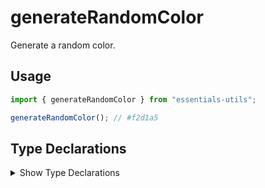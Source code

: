 # generateRandomColor

Generate a random color.

## Usage

```js
import { generateRandomColor } from "essentials-utils";

generateRandomColor(); // #f2d1a5
```

## Type Declarations

<details>
  <summary class="italic cursor-pointer">Show Type Declarations</summary>

```ts
export declare function generateRandomColor(): string;
```
</details>